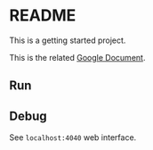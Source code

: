 # README

This is a getting started project.

This is the related [Google Document](https://docs.google.com/document/d/1WabuGFxK-q99DzRwHCFCcCJoot6VrFjJtFZ3CVG7j-U/edit).

## Run

## Debug

See `localhost:4040` web interface.

